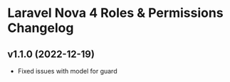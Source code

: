 Laravel Nova 4 Roles & Permissions Changelog
============================================

## v1.1.0 (2022-12-19)

- Fixed issues with model for guard
